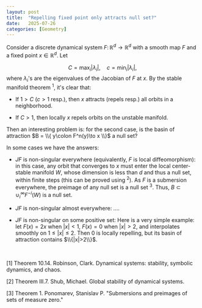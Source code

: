 ```yaml
---
layout: post
title:  "Repelling fixed point only attracts null set?"
date:   2025-07-26
categories: [Geometry]
---
```


Consider a discrete dynamical system $F \colon \mathbb{R}^d\to \mathbb{R}^d$ with a smooth map $F$ and a fixed point $x\in \mathbb{R}^d$. Let 

$$
C=\max_{i} |\lambda_i|, \quad c=\min_{i} |\lambda_i|, 
$$
where $\lambda_i$'s are the eigenvalues of the Jacobian of $F$ at $x$. By the stable manifold theorem <sup>1</sup>, it's clear that:  

* If $1>C$ ($c>1$ resp.), then $x$ attracts (repels resp.) all orbits in a neighborhood. 

* If $C>1$, then locally $x$ repels orbits on the unstable manifold. 

Then an interesting problem is: for the second case, is the basin of attraction $B = \\{ y\colon F^n(y)\to x \\}$ a null set? 

In some cases we have the answers: 

* $JF$ is non-singular everywhere (equivalently,  $F$ is local diffeomorphism): in this case, any orbit that converges to $x$ must enter the local center-stable manifold $W$, whose dimension is less than $d$ and thus a null set, within finite steps (this can be proved using <sup>2</sup>). As $F$ is a submersion everywhere, the preimage of any null set is a null set <sup>3</sup>. Thus, $B\subset \cup_{i}^{\infty} F^{-i}(W)$ is a null set. 

* $JF$ is non-singular almost everywhere: ....

* $JF$ is non-singular on some positive set: Here is a very simple example: let $F(x)=2x$ when $|x|<1$, $F(x)=0$ when $|x|>2$, and interpolates smoothly on $1\leq |x| \leq2$. Then $0$ is locally repelling, but its basin of attraction contains $\\{|x|>2\\}$. 


<br>


[1] Theorem 10.14. Robinson, Clark. Dynamical systems: stability, symbolic dynamics, and chaos. 

[2] Theorem III.7. Shub, Michael. Global stability of dynamical systems. 

[3] Theorem 1. Ponomarev, Stanislav P. "Submersions and preimages of sets of measure zero." 

